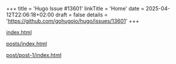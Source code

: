 +++
title = 'Hugo Issue #13601'
linkTitle = 'Home'
date = 2025-04-12T22:06:18+02:00
draft = false
details = 'https://github.com/gohugoio/hugo/issues/13601'
+++

[index.html](/index.html)

[posts/index.html](/posts/index.html)

[post/post-1/index.html](/post/post-1/)
